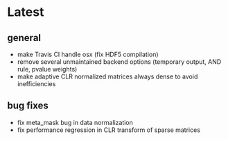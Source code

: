 # Latest

## general

- make Travis CI handle osx (fix HDF5 compilation)
- remove several unmaintained backend options (temporary output, AND rule, pvalue weights)
- make adaptive CLR normalized matrices always dense to avoid inefficiencies

## bug fixes
- fix meta_mask bug in data normalization
- fix performance regression in CLR transform of sparse matrices
